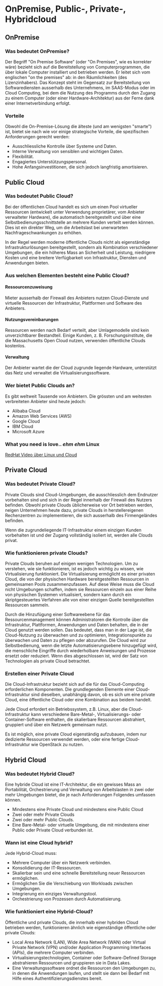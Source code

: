 # OnPremise, Public-, Private-, Hybridcloud


## OnPremise

### Was bedeutet OnPremise?
Der Begriff "On Premise Software" (oder "On Premises", wie es korrekter wäre) bezieht sich auf die Bereitstellung von Computerprogrammen, die über lokale Computer installiert und betrieben werden.
Er leitet sich vom englischen "on the premises" ab: in den Räumlichkeiten (des Lizenzinhabers).
Das Konzept steht im Gegensatz zur Bereitstellung von Softwarediensten ausserhalb des Unternehmens, im SAAS-Modus oder im Cloud Computing, bei dem die Nutzung des Programms durch den Zugang zu einem Computer (oder einer Hardware-Architektur) aus der Ferne dank einer Internetverbindung erfolgt.

### Vorteile
Obwohl die On-Premise-Lösung die älteste (und am wenigsten "smarte") ist, bietet sie nach wie vor einige strategische Vorteile, die spezifischen Anforderungen gerecht werden:

- Ausschliessliche Kontrolle über Systeme und Daten.
- Interne Verwaltung von sensiblen und wichtigen Daten.
- Flexibilität.
- Engagiertes Unterstützungspersonal.
- Hohe Anfangsinvestitionen, die sich jedoch langfristig amortisieren.


## Public Cloud

### Was bedeutet Public Cloud?
Bei der öffentlichen Cloud handelt es sich um einen Pool virtueller Ressourcen (entwickelt unter Verwendung proprietärer, vom Anbieter verwalteter Hardware), die automatisch bereitgestellt und über eine Selbstbedienungsschnittstelle an mehrere Kunden verteilt werden können.
Dies ist ein direkter Weg, um die Arbeitslast bei unerwarteten Nachfrageschwankungen zu erhöhen.

In der Regel werden moderne öffentliche Clouds nicht als eigenständige Infrastrukturlösungen bereitgestellt, sondern als Kombination verschiedener Umgebungen, die ein höheres Mass an Sicherheit und Leistung, niedrigere Kosten und eine breitere Verfügbarkeit von Infrastruktur, Diensten und Anwendungen bieten.

### Aus welchen Elementen besteht eine Public Cloud?
#### Ressourcenzuweisung
Mieter ausserhalb der Firewall des Anbieters nutzen Cloud-Dienste und virtuelle Ressourcen der Infrastruktur, Plattformen und Software des Anbieters.

#### Nutzungsvereinbarungen
Ressourcen werden nach Bedarf verteilt, aber Umlagemodelle sind kein unverzichtbarer Bestandteil. Einige Kunden, z. B. Forschungsinstitute, die die Massachusetts Open Cloud nutzen, verwenden öffentliche Clouds kostenlos.

#### Verwaltung
Der Anbieter wartet die der Cloud zugrunde liegende Hardware, unterstützt das Netz und verwaltet die Virtualisierungssoftware.

### Wer bietet Public Clouds an?
Es gibt weltweit Tausende von Anbietern.
Die grössten und am weitesten verbreiteten Anbieter sind heute jedoch:
- Alibaba Cloud
- Amazon Web Services (AWS)
- Google Cloud
- IBM Cloud
- Microsoft Azure

### What you need is love.. *ehm* *ehm* Linux
[RedHat Video über Linux und Cloud](https://www.youtube.com/watch?v=Ir05ZGX4IT4)


## Private Cloud

### Was bedeutet Private Cloud?
Private Clouds sind Cloud-Umgebungen, die ausschliesslich dem Endnutzer vorbehalten sind und sich in der Regel innerhalb der Firewall des Nutzers befinden. Obwohl private Clouds üblicherweise vor Ort betrieben werden, neigen Unternehmen heute dazu, private Clouds in herstellereigenen Rechenzentren zu implementieren, die sich ausserhalb des Firmengeländes befinden.

Wenn die zugrundeliegende IT-Infrastruktur einem einzigen Kunden vorbehalten ist und der Zugang vollständig isoliert ist, werden alle Clouds privat.

### Wie funktionieren private Clouds?
Private Clouds beruhen auf einigen wenigen Technologien. Um zu verstehen, wie sie funktionieren, ist es jedoch wichtig zu wissen, wie Virtualisierung funktioniert.
Die Virtualisierung ermöglicht es einer privaten Cloud, die von der physischen Hardware bereitgestellten Ressourcen in gemeinsamen Pools zusammenzufassen.
Auf diese Weise muss die Cloud nicht Umgebungen schaffen, indem sie Ressourcen einzeln aus einer Reihe von physischen Systemen virtualisiert, sondern kann durch ein skriptgesteuertes Verfahren alle von einer einzigen Quelle bereitgestellten Ressourcen sammeln.

Durch die Hinzufügung einer Softwareebene für das Ressourcenmanagement können Administratoren die Kontrolle über die Infrastruktur, Plattformen, Anwendungen und Daten behalten, die in der Cloud genutzt werden sollen.
Das bedeutet, dass man in der Lage ist, die Cloud-Nutzung zu überwachen und zu optimieren, Integrationspunkte zu überwachen und Daten zu pflegen oder abzurufen.
Die Cloud wird zur Selbstbedienung, wenn die letzte Automatisierungsebene hinzugefügt wird, die menschliche Eingriffe durch wiederholbare Anweisungen und Prozesse ersetzt oder reduziert. Wenn dies abgeschlossen ist, wird der Satz von Technologien als private Cloud betrachtet.

### Erstellen einer Private Cloud
Die Cloud-Infrastruktur bezieht sich auf die für das Cloud-Computing erforderlichen Komponenten.
Die grundlegenden Elemente einer Cloud-Infrastruktur sind dieselben, unabhängig davon, ob es sich um eine private Cloud, eine öffentliche Cloud oder eine Kombination aus beidem handelt.

Jede Cloud erfordert ein Betriebssystem, z.B. Linux, aber die Cloud-Infrastruktur kann verschiedene Bare-Metal-, Virtualisierungs- oder Container-Software enthalten, die skalierbare Ressourcen abstrahiert, gruppiert und über ein Netzwerk gemeinsam nutzt.

Es ist möglich, eine private Cloud eigenständig aufzubauen, indem nur dedizierte Ressourcen verwendet werden, oder eine fertige Cloud-Infrastruktur wie OpenStack zu nutzen.


## Hybrid Cloud

### Was bedeutet Hybrid Cloud?
Eine hybride Cloud ist eine IT-Architektur, die ein gewisses Mass an Portabilität, Orchestrierung und Verwaltung von Arbeitslasten in zwei oder mehr Umgebungen bietet, die je nach Anforderungen Folgendes umfassen können.

- Mindestens eine Private Cloud und mindestens eine Public Cloud
- Zwei oder mehr Private Clouds
- Zwei oder mehr Public Clouds.
- Eine Bare-Metal- oder virtuelle Umgebung, die mit mindestens einer Public oder Private Cloud verbunden ist.

### Wann ist eine Cloud hybrid?
Jede Hybrid-Cloud muss:

- Mehrere Computer über ein Netzwerk verbinden.
- Konsolidierung der IT-Ressourcen.
- Skalierbar sein und eine schnelle Bereitstellung neuer Ressourcen ermöglichen.
- Ermöglichen Sie die Verschiebung von Workloads zwischen Umgebungen.
- Integrierung ein einziges Verwaltungstool.
- Orchestrierung von Prozessen durch Automatisierung.

### Wie funktioniert eine Hybrid-Cloud?
Öffentliche und private Clouds, die innerhalb einer hybriden Cloud betrieben werden, funktionieren ähnlich wie eigenständige öffentliche oder private Clouds:

- Local Area Network (LAN), Wide Area Network (WAN) oder Virtual Private Network (VPN) und/oder Application Programming Interfaces (APIs), die mehrere Computer verbinden.
- Virtualisierungstechnologien, Container oder Software-Defined Storage abstrahieren Ressourcen und gruppieren sie in Data Lakes.
- Eine Verwaltungssoftware ordnet die Ressourcen den Umgebungen zu, in denen die Anwendungen laufen, und stellt sie dann bei Bedarf mit Hilfe eines Authentifizierungsdienstes bereit.